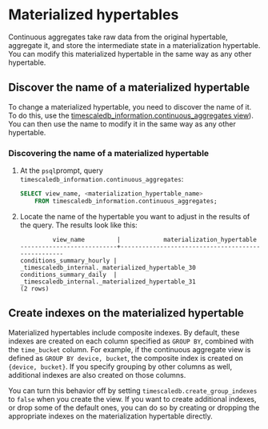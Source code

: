 # Materialized hypertables
Continuous aggregates take raw data from the original hypertable, aggregate it,
and store the intermediate state in a materialization hypertable. You can modify
this materialized hypertable in the same way as any other hypertable.

## Discover the name of a materialized hypertable
To change a materialized hypertable, you need to discover the name of it. To do
this, use the
[timescaledb_information.continuous_aggregates view][api-continuous-aggregates-info]).
You can then use the name to modify it in the same way as any other hypertable.

<procedure>

### Discovering the name of a materialized hypertable
1.  At the `psql`prompt, query `timescaledb_information.continuous_aggregates`:
    ```sql
    SELECT view_name, <materialization_hypertable_name>
        FROM timescaledb_information.continuous_aggregates;
    ```
1.  Locate the name of the hypertable you want to adjust in the results of the
    query. The results look like this:
    ```
             view_name         |            materialization_hypertable
    ---------------------------+---------------------------------------------------
    conditions_summary_hourly | _timescaledb_internal._materialized_hypertable_30
    conditions_summary_daily  | _timescaledb_internal._materialized_hypertable_31
    (2 rows)
    ```

</procedure>

## Create indexes on the materialized hypertable
Materialized hypertables include composite indexes. By default, these indexes
are created on each column specified as `GROUP BY`, combined with the
`time_bucket` column. For example, if the continuous aggregate view is defined
as `GROUP BY device, bucket`, the composite index is created on `{device,
bucket}`. If you specify grouping by other columns as well, additional indexes
are also created on those columns.

You can turn this behavior off by setting `timescaledb.create_group_indexes` to
`false` when you create the view. If you want to create additional indexes, or
drop some of the default ones, you can do so by creating or dropping the
appropriate indexes on the materialization hypertable directly.


[api-continuous-aggregates-info]: /api/:currentVersion:/informational-views/continuous_aggregates/
